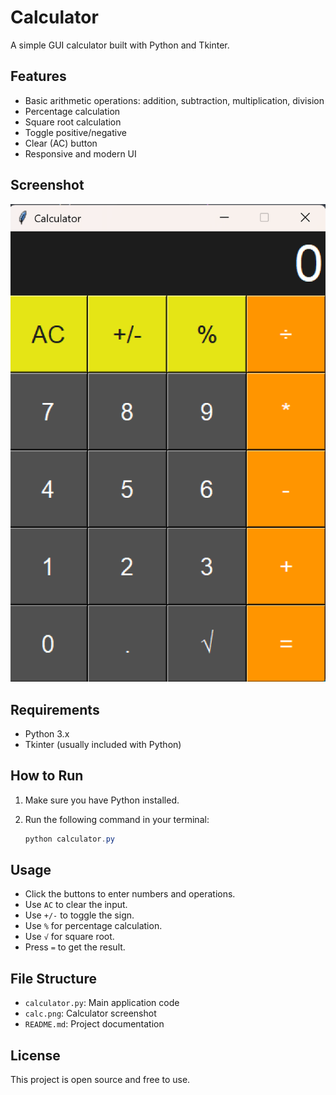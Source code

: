 # Calculator

A simple GUI calculator built with Python and Tkinter.

## Features
- Basic arithmetic operations: addition, subtraction, multiplication, division
- Percentage calculation
- Square root calculation
- Toggle positive/negative
- Clear (AC) button
- Responsive and modern UI

## Screenshot
![Calculator Screenshot](calc.png)

## Requirements
- Python 3.x
- Tkinter (usually included with Python)

## How to Run
1. Make sure you have Python installed.
2. Run the following command in your terminal:
   
   ```powershell
   python calculator.py
   ```

## Usage
- Click the buttons to enter numbers and operations.
- Use `AC` to clear the input.
- Use `+/-` to toggle the sign.
- Use `%` for percentage calculation.
- Use `√` for square root.
- Press `=` to get the result.

## File Structure
- `calculator.py`: Main application code
- `calc.png`: Calculator screenshot
- `README.md`: Project documentation

## License
This project is open source and free to use.
